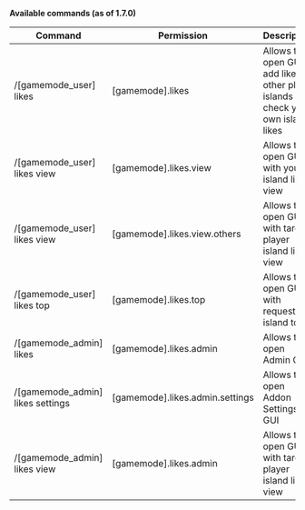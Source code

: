 **Available commands (as of 1.7.0)**

| Command                              | Permission                      | Description                                                                            |
|--------------------------------------|---------------------------------|----------------------------------------------------------------------------------------|
| /[gamemode_user] likes               | [gamemode].likes                | Allows to open GUI to add likes to other player islands or check your own island likes |
| /[gamemode_user] likes view          | [gamemode].likes.view           | Allows to open GUI with your island likes view                                         |
| /[gamemode_user] likes view <player> | [gamemode].likes.view.others    | Allows to open GUI with target player island likes view                                |
| /[gamemode_user] likes top <type>    | [gamemode].likes.top            | Allows to open GUI with requested island top                                           |
| /[gamemode_admin] likes              | [gamemode].likes.admin          | Allows to open Admin GUI                                                               |
| /[gamemode_admin] likes settings     | [gamemode].likes.admin.settings | Allows to open Addon Settings GUI                                                      |
| /[gamemode_admin] likes view <player>| [gamemode].likes.admin          | Allows to open GUI with target player island likes view                                |
